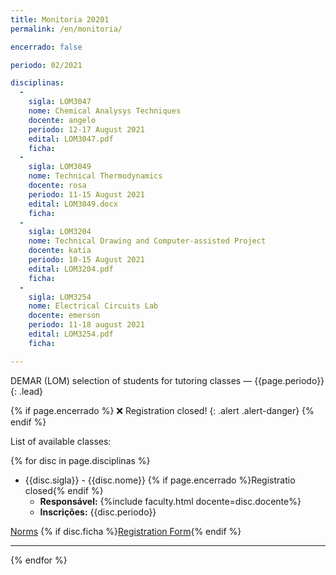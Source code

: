 ```yaml
---
title: Monitoria 20201
permalink: /en/monitoria/

encerrado: false

periodo: 02/2021

disciplinas:
  - 
    sigla: LOM3047
    nome: Chemical Analysys Techniques
    docente: angelo
    periodo: 12-17 August 2021
    edital: LOM3047.pdf
    ficha: 
  - 
    sigla: LOM3049
    nome: Technical Thermodynamics
    docente: rosa
    periodo: 11-15 August 2021
    edital: LOM3049.docx
    ficha: 
  - 
    sigla: LOM3204
    nome: Technical Drawing and Computer-assisted Project
    docente: katia
    periodo: 10-15 August 2021
    edital: LOM3204.pdf
    ficha: 
  - 
    sigla: LOM3254
    nome: Electrical Circuits Lab
    docente: emerson
    periodo: 11-18 august 2021
    edital: LOM3254.pdf
    ficha: 

---
```


DEMAR (LOM) selection of students for tutoring classes &mdash; {{page.periodo}}
{: .lead}

{% if page.encerrado %}
:x: Registration closed!
{: .alert .alert-danger}
{% endif %}

List of available classes:

{% for disc in page.disciplinas %}

- {{disc.sigla}} - {{disc.nome}} {% if page.encerrado %}<span class='badge badge-warning'>Registratio closed</span>{% endif %}
  - **Responsável:** {%include faculty.html docente=disc.docente%}
  - **Inscrições:** {{disc.periodo}}

<div class="btn-group" role="group" aria-label="Monitoria{{disc.sigla}}">
  <a role="button" class="btn btn-primary mr-1" href="{{site.baseurl}}/assets/docs/{{disc.edital}}">Norms</a>
  {% if disc.ficha %}<a role="button" class="btn btn-primary" href="{{site.baseurl}}/assets/docs/{{disc.ficha}}">Registration Form</a>{% endif %}
</div>

---
{% endfor %}